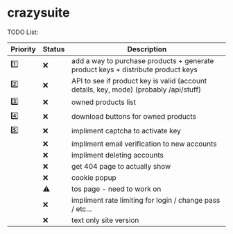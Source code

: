 # crazysuite

TODO List:

| Priority | Status | Description |
| -------- | ------ | ----------- |
| :one:    | :x:    | add a way to purchase products + generate product keys + distribute product keys |
| :two:    | :x:    | API to see if product key is valid (account details, key, mode) (probably /api/stuff) |
| :three:  | :x:    | owned products list |
| :four:   | :x:    | download buttons for owned products |
| :five:   | :x:    | impliment captcha to activate key |
|          | :x:    | impliment email verification to new accounts |
|          | :x:    | impliment deleting accounts |
|          | :x:    | get 404 page to actually show |
|          | :x:    | cookie popup |
|          | :warning: | tos page - need to work on |
|          | :x:    | impliment rate limiting for login / change pass / etc... |
|          | :x:    | text only site version |
